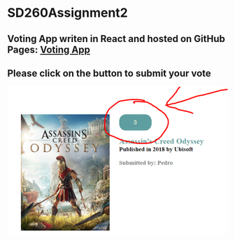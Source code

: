 # SD260Assignment2

## Voting App writen in React and hosted on GitHub Pages: [Voting App](https://chris113377.github.io/SD260Assignment2/)

## Please click on the button to submit your vote 

![Snap shot](./guide.png)